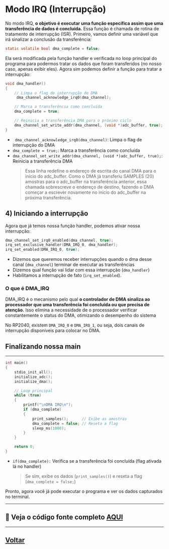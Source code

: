 
# Modo IRQ (Interrupção)

No modo IRQ, **o objetivo é executar uma função específica assim que uma transferência de dados é concluída.** Essa função é chamada de rotina de tratamento de interrupção (ISR). Primeiro, vamos definir uma variável que irá sinalizar a conclusão da transferência:

```c
static volatile bool dma_complete = false;
```
Ela será modificada pela função handler e verificada no loop principal do programa para podermos tratar os dados que foram transferidos (no nosso caso, apenas exibir eles). Agora sim podemos definir a função para tratar a interrupção:

```c
void dma_handler()
{
    // Limpa o flag de interrupção do DMA
     dma_channel_acknowledge_irq0(dma_channel);

    // Marca a transferência como concluída
    dma_complete = true;

    // Reinicia a transferência DMA para o próximo ciclo
    dma_channel_set_write_addr(dma_channel, (void *)adc_buffer, true);
}
```
- ` dma_channel_acknowledge_irq0(dma_channel)`: Limpa o flag de interrupção do DMA
- `dma_complete = true;`: Marca a transferência como concluída
- `dma_channel_set_write_addr(dma_channel, (void *)adc_buffer, true);`: Reinicia a transferência DMA
    > Essa linha redefine o endereço de escrita do canal DMA para o início do adc_buffer. Como o DMA já transferiu SAMPLES (20) amostras para o adc_buffer na transferência anterior, essa chamada sobrescreve o endereço de destino, fazendo o DMA começar a escrever novamente no início do adc_buffer na próxima transferência.

## 4) Iniciando a interrupção
Agora que já temos nossa função handler, podemos ativar nossa interrupção:

```C
dma_channel_set_irq0_enabled(dma_channel, true);
irq_set_exclusive_handler(DMA_IRQ_0, dma_handler);
irq_set_enabled(DMA_IRQ_0, true);
```
- Dizemos que queremos receber interrupções quando o dma desse canal (`dma_channel`) terminar de executar as transferências
- Dizemos qual função vai lidar com essa interrupção (`dma_handler`)
- Habilitamos a interrupção de fato (`irq_set_enabled`).

### O que é DMA_IRQ
DMA_IRQ é o mecanismo pelo qual **o controlador de DMA sinaliza ao processador que uma transferência foi concluída ou que precisa de atenção.** Isso elimina a necessidade de o processador verificar constantemente o status do DMA, otimizando o desempenho do sistema

No RP2040, existem `DMA_IRQ_0` e `DMA_IRQ_1`, ou seja, dois canais de interrupção disponíveis para colocar no DMA.

## Finalizando nossa main
---
```c
int main()
{
    stdio_init_all();
    initialize_adc();
    initialize_dma();

    // Loop principal
    while (true)
    {
        printf("\nDMA IRQ\n");
        if (dma_complete)
        {
            print_samples();      // Exibe as amostras
            dma_complete = false; // Reseta a flag
            sleep_ms(1000);     
        }
    }

    return 0;
}
```
- `if(dma_complete):` Verifica se a transferência foi concluída (flag ativada lá no handler)
   > Se sim, exibe os dados (`print_samples()`) e reseta a flag (`dma_complete = false;`)

Pronto, agora você já pode executar o programa e ver os dados capturados no terminal.

---
## 🔗 Veja o código fonte completo [AQUI](../../../src/dma_init/dma_irq.c)
---
## [Voltar](../../implementacao/2-config-dma/config-dma.md#4-modo-bloqueante-x-modo-com-interrupção)